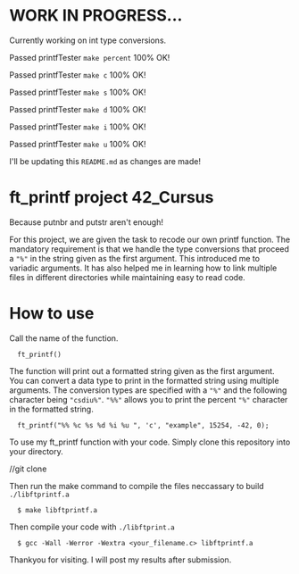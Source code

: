 # WORK IN PROGRESS...
Currently working on int type conversions.

Passed printfTester ```make percent``` 100% OK!

Passed printfTester ```make c``` 100% OK!

Passed printfTester ```make s``` 100% OK!

Passed printfTester ```make d``` 100% OK!

Passed printfTester ```make i``` 100% OK!

Passed printfTester ```make u``` 100% OK!

I'll be updating this ```README.md``` as changes are made!

# ft_printf project 42_Cursus

Because putnbr and putstr aren't enough!

For this project, we are given the task to recode our own printf function.
The mandatory requirement is that we handle the type conversions that proceed a ```"%"``` in the string given as the first argument.
This introduced me to variadic arguments. It has also helped me in learning how to link multiple files in different directories while maintaining easy to read code.

# How to use

Call the name of the function.
```
  ft_printf()
```
The function will print out a formatted string given as the first argument. You can convert a data type to print in the formatted string using multiple arguments.
The conversion types are specified with a ```"%"``` and the following character being ```"csdiu%"```.
```"%%"``` allows you to print the percent ```"%"``` character in the formatted string.
```
  ft_printf("%% %c %s %d %i %u ", 'c', "example", 15254, -42, 0);
```
To use my ft_printf function with your code. Simply clone this repository into your directory.

//git clone

Then run the make command to compile the files neccassary to build ```./libftprintf.a```
```
  $ make libftprintf.a
```
Then compile your code with ```./libftprint.a```
```
  $ gcc -Wall -Werror -Wextra <your_filename.c> libftprintf.a
```
Thankyou for visiting.
I will post my results after submission.
